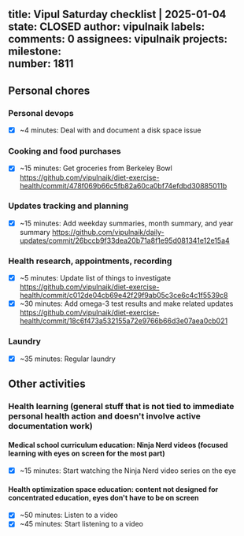 title:	Vipul Saturday checklist | 2025-01-04
state:	CLOSED
author:	vipulnaik
labels:	
comments:	0
assignees:	vipulnaik
projects:	
milestone:	
number:	1811
--
## Personal chores

### Personal devops

- [x] ~4 minutes: Deal with and document a disk space issue

### Cooking and food purchases

- [x] ~15 minutes: Get groceries from Berkeley Bowl https://github.com/vipulnaik/diet-exercise-health/commit/478f069b66c5fb82a60ca0bf74efdbd30885011b

### Updates tracking and planning

- [x] ~15 minutes: Add weekday summaries, month summary, and year summary https://github.com/vipulnaik/daily-updates/commit/26bccb9f33dea20b71a8f1e95d081341e12e15a4

### Health research, appointments, recording

- [x] ~5 minutes: Update list of things to investigate https://github.com/vipulnaik/diet-exercise-health/commit/c012de04cb69e42f29f9ab05c3ce6c4c1f5539c8
- [x] ~30 minutes: Add  omega-3 test results and make related updates https://github.com/vipulnaik/diet-exercise-health/commit/18c6f473a532155a72e9766b66d3e07aea0cb021

### Laundry

- [x] ~35 minutes: Regular laundry

## Other activities

### Health learning (general stuff that is not tied to immediate personal health action and doesn't involve active documentation work)

#### Medical school curriculum education: Ninja Nerd videos (focused learning with eyes on screen for the most part)

- [x] ~15 minutes: Start watching the Ninja Nerd video series on the eye

#### Health optimization space education: content not designed for concentrated education, eyes don't have to be on screen

- [x] ~50 minutes: Listen to a video
- [x] ~45 minutes: Start listening to a video
